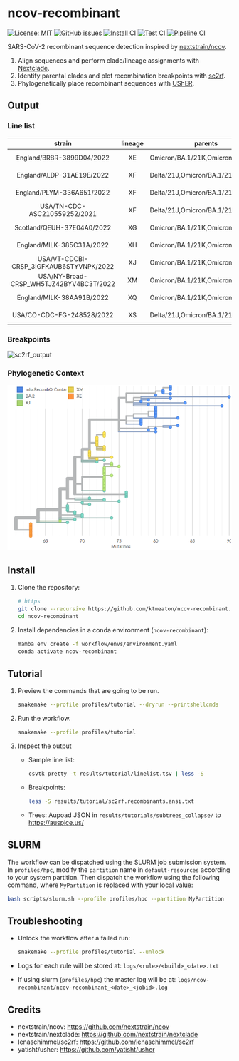 # ncov-recombinant

[![License: MIT](https://img.shields.io/badge/License-MIT-yellow.svg)](https://github.com/ktmeaton/ncov-recombinant/blob/master/LICENSE)
[![GitHub issues](https://img.shields.io/github/issues/ktmeaton/ncov-recombinant.svg)](https://github.com/ktmeaton/ncov-recombinant/issues)
[![Install CI](https://github.com/ktmeaton/ncov-recombinant/actions/workflows/install.yaml/badge.svg)](https://github.com/ktmeaton/ncov-recombinant/actions/workflows/install.yaml)
[![Test CI](https://github.com/ktmeaton/ncov-recombinant/actions/workflows/test.yaml/badge.svg)](https://github.com/ktmeaton/ncov-recombinant/actions/workflows/test.yaml)
[![Pipeline CI](https://github.com/ktmeaton/ncov-recombinant/actions/workflows/pipeline.yaml/badge.svg)](https://github.com/ktmeaton/ncov-recombinant/actions/workflows/pipeline.yaml)

SARS-CoV-2 recombinant sequence detection inspired by [nextstrain/ncov](https://github.com/nextstrain/ncov).

1. Align sequences and perform clade/lineage assignments with [Nextclade](https://github.com/nextstrain/nextclade).
1. Identify parental clades and plot recombination breakpoints with [sc2rf](https://github.com/lenaschimmel/sc2rf).
1. Phylogenetically place recombinant sequences with [UShER](https://github.com/yatisht/usher).

## Output

### Line list

|                 strain                  | lineage | parents                           |    date    | country  | breakpoints |
|:---------------------------------------:|:-------:| --------------------------------- |:----------:|:--------:|:-----------:|
|        England/BRBR-3899D04/2022        |   XE    | Omicron/BA.1/21K,Omicron/BA.2/21L | 2022-02-27 | England  | 10450:11536 |
|        England/ALDP-31AE19E/2022        |   XF    | Delta/21J,Omicron/BA.1/21K        | 2022-01-06 | England  | 21619:21761 |
|        England/PLYM-336A651/2022        |   XF    | Delta/21J,Omicron/BA.1/21K        | 2022-01-20 | England  | 21619:21761 |
|      USA/TN-CDC-ASC210559252/2021       |   XF    | Delta/21J,Omicron/BA.1/21K        | 2021-12-31 |   USA    | 21988:22577 |
|       Scotland/QEUH-37E04A0/2022        |   XG    | Omicron/BA.1/21K,Omicron/BA.2/21L | 2022-02-21 | Scotland |  5387:8392  |
|        England/MILK-385C31A/2022        |   XH    | Omicron/BA.1/21K,Omicron/BA.2/21L | 2022-02-24 | England  | 10450:11536 |
| USA/VT-CDCBI-CRSP_3IGFKAUB6STYVNPK/2022 |   XJ    | Omicron/BA.1/21K,Omicron/BA.2/21L | 2022-02-14 |   USA    | 15241:15713 |
| USA/NY-Broad-CRSP_WH5TJZ42BYV4BC3T/2022 |   XM    | Omicron/BA.1/21K,Omicron/BA.2/21L | 2022-03-28 |   USA    | 18164:19954 |
|        England/MILK-38AA91B/2022        |   XQ    | Omicron/BA.1/21K,Omicron/BA.2/21L | 2022-02-28 | England  |  4322:5385  |
|        USA/CO-CDC-FG-248528/2022        |   XS    | Delta/21J,Omicron/BA.1/21K        | 2022-01-19 |   USA    | 10030:10448 |

### Breakpoints

![sc2rf_output](images/sc2rf_output.png)

### Phylogenetic Context

![usher_output](images/usher_output.png)

## Install

1. Clone the repository:

    ```bash
    # https
    git clone --recursive https://github.com/ktmeaton/ncov-recombinant.git
    cd ncov-recombinant
    ```

2. Install dependencies in a conda environment (`ncov-recombinant`):

    ```bash
    mamba env create -f workflow/envs/environment.yaml
    conda activate ncov-recombinant
    ```

## Tutorial

1. Preview the commands that are going to be run.

    ```bash
    snakemake --profile profiles/tutorial --dryrun --printshellcmds
    ```

1. Run the workflow.

    ```bash
    snakemake --profile profiles/tutorial
    ```

1. Inspect the output

    - Sample line list:

        ```bash
        csvtk pretty -t results/tutorial/linelist.tsv | less -S
        ```

    - Breakpoints:

        ```bash
        less -S results/tutorial/sc2rf.recombinants.ansi.txt
        ```

    - Trees: Aupoad JSON in  `results/tutorials/subtrees_collapse/` to <https://auspice.us/>

## SLURM

The workflow can be dispatched using the SLURM job submission system. In `profiles/hpc`, modify the `partition` name in `default-resources` according to your system partition. Then dispatch the workflow using the following command, where `MyPartition` is replaced with your local value:

```bash
bash scripts/slurm.sh --profile profiles/hpc --partition MyPartition
```

## Troubleshooting

- Unlock the workflow after a failed run:

    ```bash
    snakemake --profile profiles/tutorial --unlock
    ```

- Logs for each rule will be stored at: `logs/<rule>/<build>_<date>.txt`
- If using slurm (`profiles/hpc`) the master log will be at: `logs/ncov-recombinant/ncov-recombinant_<date>_<jobid>.log`

## Credits

- nextstrain/ncov: https://github.com/nextstrain/ncov
- nextstrain/nextclade: https://github.com/nextstrain/nextclade
- lenaschimmel/sc2rf: https://github.com/lenaschimmel/sc2rf
- yatisht/usher: https://github.com/yatisht/usher
